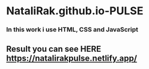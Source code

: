 # NataliRak.github.io-PULSE
### In this work  i use HTML, CSS and JavaScript
## Result you can see HERE https://natalirakpulse.netlify.app/
